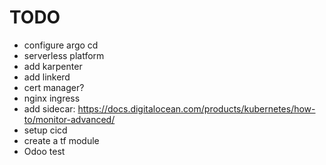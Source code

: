 # TODO

- configure argo cd
- serverless platform
- add karpenter
- add linkerd
- cert manager?
- nginx ingress
- add sidecar: https://docs.digitalocean.com/products/kubernetes/how-to/monitor-advanced/
- setup cicd
- create a tf module
- Odoo test
